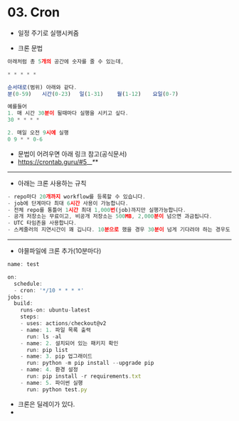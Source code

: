 # 03. Cron

- 일정 주기로 실행시켜줌

- 크론 문법
```js
아래처럼 총 5개의 공간에 숫자를 줄 수 있는데,

* * * * * 

순서대로(범위) 아래와 같다.
분(0-59)　　시간(0-23)　 일(1-31)　　 월(1-12)　  요일(0-7)

예를들어
1. 매 시간 30분이 될때마다 실행을 시키고 싶다.
30 * * * *

2. 매일 오전 9시에 실행
0 9 * * 0-6
```

- 문법이 어려우면 아래 링크 참고(공식문서)
- https://crontab.guru/#5_*_*_*_*
-------------------- 

- 아래는 크론 사용하는 규칙
```js
- repo마다 20개까지 workflow를 등록할 수 있습니다.
- job에 단계마다 최대 6시간 사용이 가능합니다.
- 전체 repo를 통틀어 1시간 최대 1,000번(job)까지만 실행가능합니다.
- 공개 저장소는 무료이고, 비공개 저장소는 500MB, 2,000분이 넘으면 과금됩니다.
- UTC 타임존을 사용합니다.
- 스케줄러의 지연시간이 꽤 깁니다. 10분으로 했을 경우 30분이 넘게 기다려야 하는 경우도 있으며, 사용량이 많아서 지연되는 것으로 보입니다. google에 github actions cron delay로 검색해보시면 다른 repo도 동일한 현상임을 알 수 있습니다.
```
--------------------
- 야믈파일에 크론 추가(10분마다)

```js
name: test

on: 
  schedule:
  - cron: '*/10 * * * *'
jobs:
  build:
    runs-on: ubuntu-latest
    steps:
    - uses: actions/checkout@v2
    - name: 1. 파일 목록 출력
      run: ls -al
    - name: 2. 설치되어 있는 패키지 확인
      run: pip list
    - name: 3. pip 업그래이드
      run: python -m pip install --upgrade pip
    - name: 4. 환경 설정
      run: pip install -r requirements.txt
    - name: 5. 파이썬 실행
      run: python test.py
```

* 크론은 딜레이가 있다.
* 
